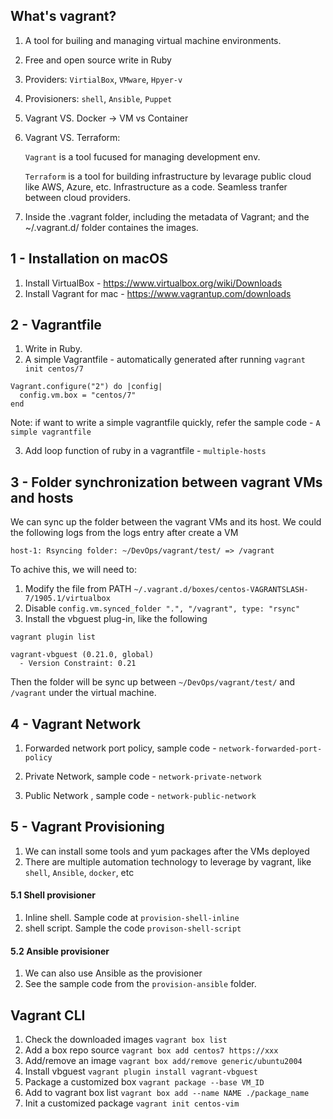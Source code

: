 ## What's vagrant?

1. A tool for builing and managing virtual machine environments. 
2. Free and open source write in Ruby 
3. Providers: `VirtialBox`, `VMware`, `Hpyer-v`
4. Provisioners: `shell`, `Ansible`, `Puppet`
5. Vagrant VS. Docker -> VM vs Container
6. Vagrant VS. Terraform:
    
    `Vagrant` is a tool fucused for managing development env.

    `Terraform` is a tool for building infrastructure by levarage public cloud like AWS, Azure, etc. Infrastructure as a code. Seamless tranfer between cloud providers. 

7. Inside the .vagrant folder, including the metadata of Vagrant; and the ~/.vagrant.d/ folder containes the images. 


## 1 - Installation on macOS

1. Install VirtualBox - https://www.virtualbox.org/wiki/Downloads
2. Install Vagrant for mac - https://www.vagrantup.com/downloads


## 2 - Vagrantfile

1. Write in Ruby. 
2. A simple Vagrantfile - automatically generated after running `vagrant init centos/7`

```
Vagrant.configure("2") do |config|  
  config.vm.box = "centos/7"
end
```

Note: if want to write a simple vagrantfile quickly, refer the sample code - `A simple vagrantfile`

3. Add loop function of ruby in a vagrantfile - `multiple-hosts`

## 3 - Folder synchronization between vagrant VMs and hosts

We can sync up the folder between the vagrant VMs and its host. We could the following logs from the logs entry after create a VM

```
host-1: Rsyncing folder: ~/DevOps/vagrant/test/ => /vagrant
```

To achive this, we will need to:

1. Modify the file from PATH `~/.vagrant.d/boxes/centos-VAGRANTSLASH-7/1905.1/virtualbox`
2. Disable `config.vm.synced_folder ".", "/vagrant", type: "rsync"`
3. Install the vbguest plug-in, like the following

```
vagrant plugin list

vagrant-vbguest (0.21.0, global)
  - Version Constraint: 0.21
```

Then the folder will be sync up between `~/DevOps/vagrant/test/` and `/vagrant` under the virtual machine. 


## 4 - Vagrant Network

1. Forwarded network port policy, sample code - `network-forwarded-port-policy`

2. Private Network, sample code - `network-private-network`

3. Public Network , sample code - `network-public-network`

## 5 - Vagrant Provisioning

1. We can install some tools and yum packages after the VMs deployed
2. There are multiple automation technology to leverage by vagrant, like `shell`, `Ansible`, `docker`, etc

#### 5.1 Shell provisioner

1. Inline shell. Sample code at `provision-shell-inline`
2. shell script. Sample the code `provison-shell-script`


#### 5.2 Ansible provisioner

1. We can also use Ansible as the provisioner
2. See the sample code from the `provision-ansible` folder.



## Vagrant CLI

1. Check the downloaded images `vagrant box list`
2. Add a box repo source `vagrant box add centos7 https://xxx`
3. Add/remove an image `vagrant box add/remove generic/ubuntu2004`
4. Install vbguest `vagrant plugin install vagrant-vbguest`
5. Package a customized box `vagrant package --base VM_ID`
6. Add to vagrant box list `vagrant box add --name NAME ./package_name`
7. Init a customized package `vagrant init centos-vim`

